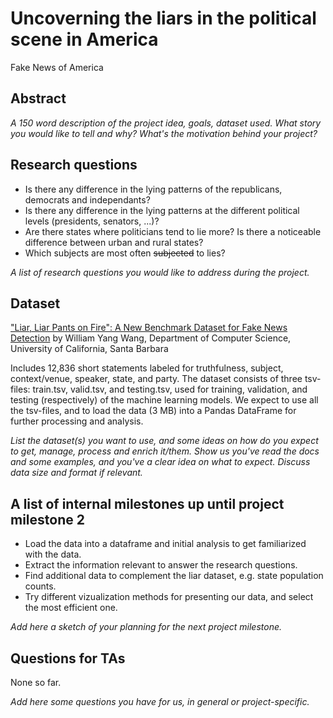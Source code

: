 # Uncoverning the liars in the political scene in America

Fake News of America


## Abstract


_A 150 word description of the project idea, goals, dataset used. What story you would like to tell and why? What's the motivation behind your project?_

## Research questions
- Is there any difference in the lying patterns of the republicans, democrats and independants?
- Is there any difference in the lying patterns at the different political levels (presidents, senators, ...)?
- Are there states where politicians tend to lie more? Is there a noticeable difference between urban and rural states?
- Which subjects are most often ~~subjected~~ to lies?

_A list of research questions you would like to address during the project._

## Dataset
["Liar, Liar Pants on Fire": A New Benchmark Dataset for Fake News Detection](https://www.cs.ucsb.edu/~william/papers/acl2017.pdf) by William Yang Wang, Department of Computer Science, University of California, Santa Barbara

Includes 12,836 short statements labeled for truthfulness, subject, context/venue, speaker, state, and party.
The dataset consists of three tsv-files: train.tsv, valid.tsv, and testing.tsv, used for training, validation, and testing (respectively) of the machine learning models. We expect to use all the tsv-files, and to load the data (3 MB) into a Pandas DataFrame for further processing and analysis.

_List the dataset(s) you want to use, and some ideas on how do you expect to get, manage, process and enrich it/them. Show us you've read the docs and some examples, and you've a clear idea on what to expect. Discuss data size and format if relevant._

## A list of internal milestones up until project milestone 2
- Load the data into a dataframe and initial analysis to get familiarized with the data.
- Extract the information relevant to answer the research questions.
- Find additional data to complement the liar dataset, e.g. state population counts.
- Try different vizualization methods for presenting our data, and select the most efficient one.

_Add here a sketch of your planning for the next project milestone._

## Questions for TAs
None so far.

_Add here some questions you have for us, in general or project-specific._
